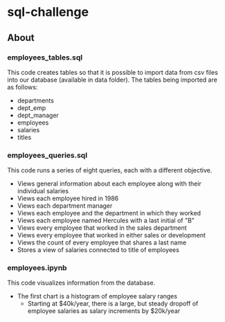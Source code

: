 # sql-challenge

## About

### employees_tables.sql

This code creates tables so that it is possible to import data from csv files into our database (available in data folder).
The tables being imported are as follows:
* departments
* dept_emp
* dept_manager
* employees
* salaries
* titles

### employees_queries.sql

This code runs a series of eight queries, each with a different objective.

* Views general information about each employee along with their individual salaries
* Views each employee hired in 1986
* Views each department manager
* Views each employee and the department in which they worked
* Views each employee named Hercules with a last initial of "B"
* Views every employee that worked in the sales department
* Views every employee that worked in either sales or development
* Views the count of every employee that shares a last name
* Stores a view of salaries connected to title of employees

### employees.ipynb

This code visualizes information from the database.

* The first chart is a histogram of employee salary ranges
	* Starting at $40k/year, there is a large, but steady dropoff of employee salaries as salary increments by $20k/year

	